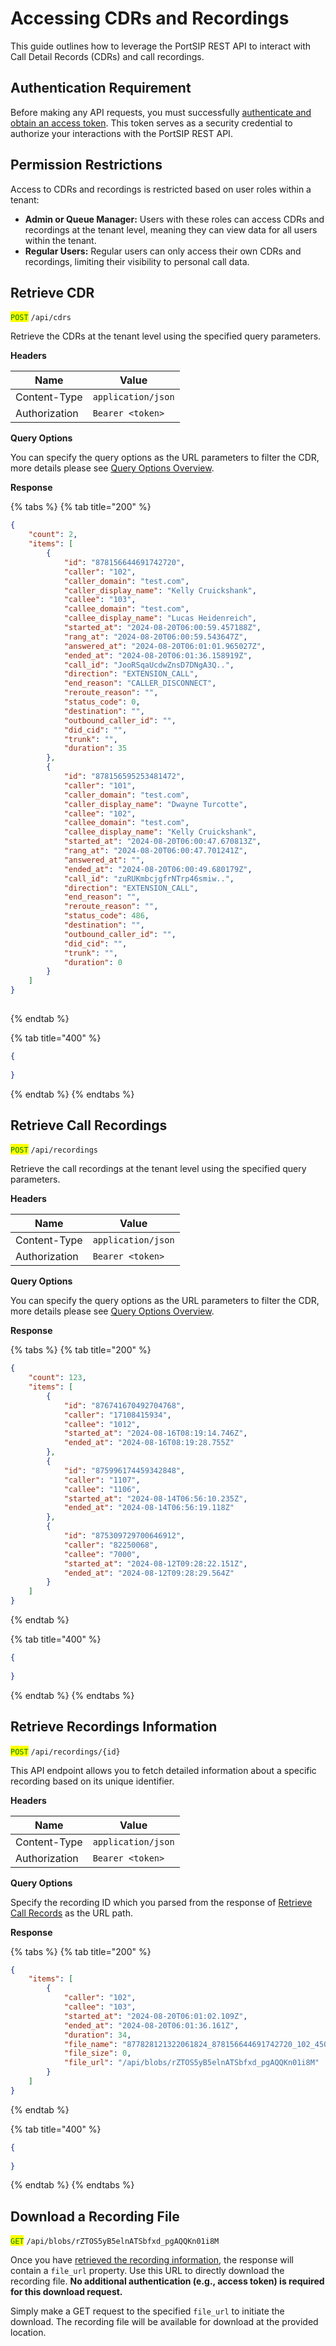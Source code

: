 # Accessing CDRs and Recordings

This guide outlines how to leverage the PortSIP REST API to interact with Call Detail Records (CDRs) and call recordings.

## **Authentication Requirement**

Before making any API requests, you must successfully [authenticate and obtain an access token](authentication.md). This token serves as a security credential to authorize your interactions with the PortSIP REST API.

## **Permission Restrictions**

Access to CDRs and recordings is restricted based on user roles within a tenant:

* **Admin or Queue Manager:** Users with these roles can access CDRs and recordings at the tenant level, meaning they can view data for all users within the tenant.
* **Regular Users:** Regular users can only access their own CDRs and recordings, limiting their visibility to personal call data.

## Retrieve CDR <a href="#id-2-retrieve-cdr-list" id="id-2-retrieve-cdr-list"></a>

<mark style="color:green;">`POST`</mark> `/api/cdrs`

Retrieve the CDRs at the tenant level using the specified query parameters.

**Headers**

| Name          | Value              |
| ------------- | ------------------ |
| Content-Type  | `application/json` |
| Authorization | `Bearer <token>`   |

**Query Options**

You can specify the query options as the URL parameters to filter the CDR, more details please see [Query Options Overview](version-22.0/about.md#query-options-overview).&#x20;

**Response**

{% tabs %}
{% tab title="200" %}
```json
{
    "count": 2,
    "items": [
        {
            "id": "878156644691742720",
            "caller": "102",
            "caller_domain": "test.com",
            "caller_display_name": "Kelly Cruickshank",
            "callee": "103",
            "callee_domain": "test.com",
            "callee_display_name": "Lucas Heidenreich",
            "started_at": "2024-08-20T06:00:59.457188Z",
            "rang_at": "2024-08-20T06:00:59.543647Z",
            "answered_at": "2024-08-20T06:01:01.965027Z",
            "ended_at": "2024-08-20T06:01:36.158919Z",
            "call_id": "JooRSqaUcdwZnsD7DNgA3Q..",
            "direction": "EXTENSION_CALL",
            "end_reason": "CALLER_DISCONNECT",
            "reroute_reason": "",
            "status_code": 0,
            "destination": "",
            "outbound_caller_id": "",
            "did_cid": "",
            "trunk": "",
            "duration": 35
        },
        {
            "id": "878156595253481472",
            "caller": "101",
            "caller_domain": "test.com",
            "caller_display_name": "Dwayne Turcotte",
            "callee": "102",
            "callee_domain": "test.com",
            "callee_display_name": "Kelly Cruickshank",
            "started_at": "2024-08-20T06:00:47.670813Z",
            "rang_at": "2024-08-20T06:00:47.701241Z",
            "answered_at": "",
            "ended_at": "2024-08-20T06:00:49.680179Z",
            "call_id": "zuRUKmbcjgfrNTrp46smiw..",
            "direction": "EXTENSION_CALL",
            "end_reason": "",
            "reroute_reason": "",
            "status_code": 486,
            "destination": "",
            "outbound_caller_id": "",
            "did_cid": "",
            "trunk": "",
            "duration": 0
        }
    ]
}
 
```
{% endtab %}

{% tab title="400" %}
```json
{
 
}
```
{% endtab %}
{% endtabs %}

## Retrieve Call Recordings <a href="#id-2-retrieve-cdr-list" id="id-2-retrieve-cdr-list"></a>

<mark style="color:green;">`POST`</mark> `/api/recordings`

Retrieve the call recordings at the tenant level using the specified query parameters.

**Headers**

| Name          | Value              |
| ------------- | ------------------ |
| Content-Type  | `application/json` |
| Authorization | `Bearer <token>`   |

**Query Options**

You can specify the query options as the URL parameters to filter the CDR, more details please see [Query Options Overview](version-22.0/about.md#query-options-overview).&#x20;

**Response**

{% tabs %}
{% tab title="200" %}
```json
{
    "count": 123,
    "items": [
        {
            "id": "876741670492704768",
            "caller": "17108415934",
            "callee": "1012",
            "started_at": "2024-08-16T08:19:14.746Z",
            "ended_at": "2024-08-16T08:19:28.755Z"
        },
        {
            "id": "875996174459342848",
            "caller": "1107",
            "callee": "1106",
            "started_at": "2024-08-14T06:56:10.235Z",
            "ended_at": "2024-08-14T06:56:19.118Z"
        },
        {
            "id": "875309729700646912",
            "caller": "82250068",
            "callee": "7000",
            "started_at": "2024-08-12T09:28:22.151Z",
            "ended_at": "2024-08-12T09:28:29.564Z"
        }
    ]
}
```
{% endtab %}

{% tab title="400" %}
```json
{
 
}
```
{% endtab %}
{% endtabs %}

## Retrieve Recordings Information <a href="#id-2-retrieve-cdr-list" id="id-2-retrieve-cdr-list"></a>

<mark style="color:green;">`POST`</mark> `/api/recordings/{id}`

This API endpoint allows you to fetch detailed information about a specific recording based on its unique identifier.

**Headers**

| Name          | Value              |
| ------------- | ------------------ |
| Content-Type  | `application/json` |
| Authorization | `Bearer <token>`   |

**Query Options**

Specify the recording ID which you parsed from the response of [Retrieve Call Records](accessing-cdrs-and-recordings.md#id-2-retrieve-cdr-list-1) as the URL path.

**Response**

{% tabs %}
{% tab title="200" %}
```json
{
    "items": [
        {
            "caller": "102",
            "callee": "103",
            "started_at": "2024-08-20T06:01:02.109Z",
            "ended_at": "2024-08-20T06:01:36.161Z",
            "duration": 34,
            "file_name": "877828121322061824_878156644691742720_102_45060_08202024_140059.wav",
            "file_size": 0,
            "file_url": "/api/blobs/rZTOS5yB5elnATSbfxd_pgAQQKn01i8M"
        }
    ]
}
```
{% endtab %}

{% tab title="400" %}
```json
{
 
}
```
{% endtab %}
{% endtabs %}

## Download a Recording File

<mark style="color:green;">`GET`</mark> `/api/blobs/rZTOS5yB5elnATSbfxd_pgAQQKn01i8M`

Once you have [retrieved the recording information](accessing-cdrs-and-recordings.md#id-2-retrieve-cdr-list-2), the response will contain a `file_url` property. Use this URL to directly download the recording file. **No additional authentication (e.g., access token) is required for this download request.**

Simply make a GET request to the specified `file_url` to initiate the download. The recording file will be available for download at the provided location.

